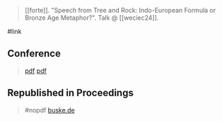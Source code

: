 > [[forte]]. "Speech from Tree and Rock: Indo-European Formula or Bronze Age Metaphor?". Talk @ [[weciec24]].

#link 

## Conference
> [pdf](https://ucla.app.box.com/v/weciec2012-forte)
> [pdf](a/forte2012.pdf)

## Republished in  Proceedings
> #nopdf
> [buske.de](https://buske.de/proceedings-of-the-24th-annual-ucla-indo-european-conference.html)